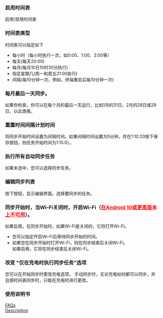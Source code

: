 ### 启用时间表  

启用/禁用时间表  

### 时间表类型  

时间表可以指定如下  

- 每小时（每小时执行一次，如0:00、1:00、2:00等）  
- 每天(每天20:00)  
- 每月(每月10日10时30分执行)  
- 指定星期几(周一和周五21:00执行)  
- 间隔(每10分钟一次，例如，终端重启后每10分钟一次)  

### 每月最后一天同步。  

如果你检查，你可以在每个月的最后一天运行，比如1月的31日，2月的28日或29日，以此类推。  

### 重置时间间隔计划时间  

将同步开始时间设置为间隔时间。如果间隔时间设置为5分钟，并在1:10:20按下保存按钮，则任务开始时间为1:15:0）。  

### 执行所有自动同步任务  

如果未选中，您可以选择同步任务。  

### 编辑同步列表  

按下按钮，显示编辑界面。选择要同步的任务。  

### 同步开始时，当Wi-Fi关闭时，开启Wi-Fi（<span style="color: red;"><u>在Android 10或更高版本上不可用</u></span>）。  
如果启用，在同步开始时，如果Wi-Fi是关闭的，它将打开Wi-Fi。  

- 您可以指定开启Wi-Fi后等待同步开始的时间。  
- 如果您在同步开始时打开Wi-Fi，则在同步结束后关闭Wi-Fi。  
如果启用，它将在同步结束后关闭Wi-Fi。  

### 改变 "仅在充电时执行同步任务"选项  
您可以在开始同步时更改充电选项。 手动同步时，无论充电如何都可以同步，并且按时间表同步时，只能在充电时进行更改。  

### 使用说明书  
[FAQs](https://sentaroh.github.io/Documents/SMBSync3/SMBSync3_FAQ_EN.htm)  
[Description](https://sentaroh.github.io/Documents/SMBSync3/SMBSync3_Desc_EN.htm)  

